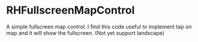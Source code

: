 RHFullscreenMapControl
======================

A simple fullscreen map control. I find this code useful to implement tap on map and it will show the fullscreen. (Not yet support landscape)

